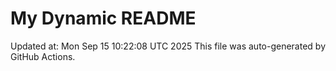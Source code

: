 # My Dynamic README
Updated at: Mon Sep 15 10:22:08 UTC 2025
This file was auto-generated by GitHub Actions.
